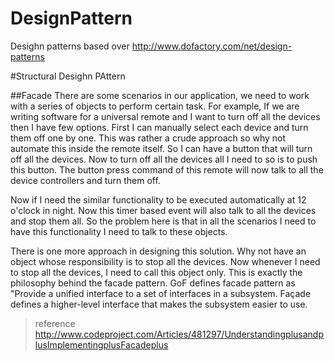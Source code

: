 # DesignPattern
Desighn patterns based over http://www.dofactory.com/net/design-patterns


#Structural Desighn PAttern

##Facade 
There are some scenarios in our application, we need to work with a series of objects to perform certain task. For example, If we are writing software for a universal remote and I want to turn off all the devices then I have few options. First I can manually select each device and turn them off one by one. This was rather a crude approach so why not automate this inside the remote itself. So I can have a button that will turn off all the devices. Now to turn off all the devices all I need to so is to push this button. The button press command of this remote will now talk to all the device controllers and turn them off.

Now if I need the similar functionality to be executed automatically at 12 o'clock in night. Now this timer based event will also talk to all the devices and stop them all. So the problem here is that in all the scenarios I need to have this functionality I need to talk to these objects.

There is one more approach in designing this solution. Why not have an object whose responsibility is to stop all the devices. Now whenever I need to stop all the devices, I need to call this object only. This is exactly the philosophy behind the facade pattern. GoF defines facade pattern as "Provide a unified interface to a set of interfaces in a subsystem. Façade defines a higher-level interface that makes the subsystem easier to use.

>reference http://www.codeproject.com/Articles/481297/UnderstandingplusandplusImplementingplusFacadeplus
